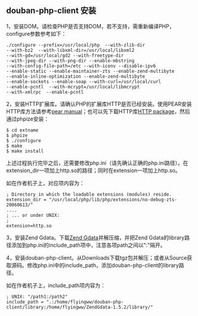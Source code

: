 ## douban-php-client 安装 ##
1，安装DOM。请检查PHP是否支持DOM，若不支持，需重新编译PHP，configure参数参考如下：
```
./configure --prefix=/usr/local/php  --with-zlib-dir 
--with-bz2  --with-libxml-dir=/usr/local/libxml2 
--with-gd=/usr/local/gd2 --with-freetype-dir 
--with-jpeg-dir --with-png-dir --enable-mbstring  
--with-config-file-path=/etc --with-iconv --disable-ipv6 
--enable-static --enable-maintainer-zts --enable-zend-multibyte 
--enable-inline-optimization --enable-zend-multibyte 
--enable-sockets --enable-soap --with-curl=/usr/local/curl 
--enable-pcntl  --with-mcrypt=/usr/local/libmcrypt  
--with-xmlrpc  --enable-pcntl
```

2，安装HTTP扩展库。请确认PHP的扩展库HTTP是否已经安装。使用PEAR安装HTTP库方法请参考[pear manual](http://pear.php.net/manual/)；也可以先下载HTTP库[HTTP package](http://pecl.php.net/packages.php?catpid=11&catname=HTTP)，然后通过phpize安装：
```
$ cd extname
$ phpize
$ ./configure
$ make
$ make install
```

上述过程执行完毕之后，还需要修改php.ini（请先确认正确的php.ini路径）。在extension\_dir一项加上http.so的路径；同时在extension一项加上http.so。

如在作者机子上，对应项内容为：
```
; Directory in which the loadable extensions (modules) reside.
extension_dir = "/usr/local/php/lib/php/extensions/no-debug-zts-20060613/"
....
; ... or under UNIX:
;
extension=http.so
```

3，安装Zend Gdata。下载[Zend Gdata](http://framework.zend.com/download/gdata)并解压缩，并把Zend Gdata的library路径添加到php.ini的include\_path项中，注意各项path之间以":"隔开。

4，安装douban-php-client。从Downloads下载tgz包并解压；或者从Source获取源码。修改php.ini中的include\_path，添加douban-php-client的library路径。

如在作者机子上，include\_path项内容为：
```
; UNIX: "/path1:/path2"
include_path = ".:/home/flyingww/douban-php-client/library:/home/flyingww/ZendGdata-1.5.2/library/"
```